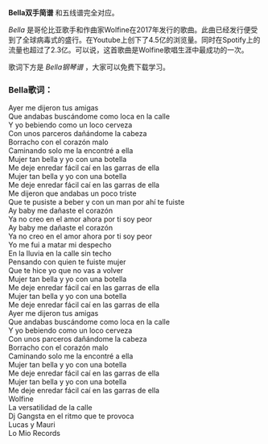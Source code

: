 

**Bella双手简谱** 和五线谱完全对应。

_Bella_
是哥伦比亚歌手和作曲家Wolfine在2017年发行的歌曲。此曲已经发行便受到了全球病毒式的盛行。在Youtube上创下了4.5亿的浏览量。同时在Spotify上的流量也超过了2.3亿。可以说，这首歌曲是Wolfine歌唱生涯中最成功的一次。

歌词下方是 _Bella钢琴谱_ ，大家可以免费下载学习。

### Bella歌词：

Ayer me dijeron tus amigas  
Que andabas buscándome como loca en la calle  
Y yo bebiendo como un loco cerveza  
Con unos parceros dañándome la cabeza  
Borracho con el corazón malo  
Caminando solo me la encontré a ella  
Mujer tan bella y yo con una botella  
Me deje enredar fácil caí en las garras de ella  
Mujer tan bella y yo con una botella  
Me deje enredar fácil caí en las garras de ella  
Me dijeron que andabas un poco triste  
Que te pusiste a beber y con un man por ahí te fuiste  
Ay baby me dañaste el corazón  
Ya no creo en el amor ahora por ti soy peor  
Ay baby me dañaste el corazón  
Ya no creo en el amor ahora por ti soy peor  
Yo me fui a matar mi despecho  
En la lluvia en la calle sin techo  
Pensando con quien te fuiste mujer  
Que te hice yo que no vas a volver  
Mujer tan bella y yo con una botella  
Me deje enredar fácil caí en las garras de ella  
Mujer tan bella y yo con una botella  
Me deje enredar fácil caí en las garras de ella  
Ayer me dijeron tus amigas  
Que andabas buscándome como loca en la calle  
Y yo bebiendo como un loco cerveza  
Con unos parceros dañándome la cabeza  
Borracho con el corazón malo  
Caminando solo me la encontré a ella  
Mujer tan bella y yo con una botella  
Me deje enredar fácil caí en las garras de ella  
Mujer tan bella y yo con una botella  
Me deje enredar fácil caí en las garras de ella  
Wolfine  
La versatilidad de la calle  
Dj Gangsta en el ritmo que te provoca  
Lucas y Mauri  
Lo Mio Records

